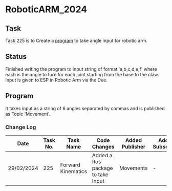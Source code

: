 # RoboticARM_2024

## Task
Task 225 is to Create a [program](src/arm_control/src/start_arm.cpp) to take angle input for robotic arm.

## Status
Finished writing the program to input string of format 'a,b,c,d,e,f' where each is the angle to turn for each joint starting from the base to the claw. Input is given to ESP in Robotic Arm via the Due.

## Program
It takes input as a string of 6 angles separated by commas and is published as Topic 'Movement'.

### Change Log

| Date       | Task No. | Task Name           | Code Changes       | Added Publisher | Added Subscriber |
|------------|----------|---------------------|--------------------|-----------------|------------------|
| 29/02/2024 | 225      | Forward Kinematics  | Added a Ros package to take Input   | Movements               | -              |
